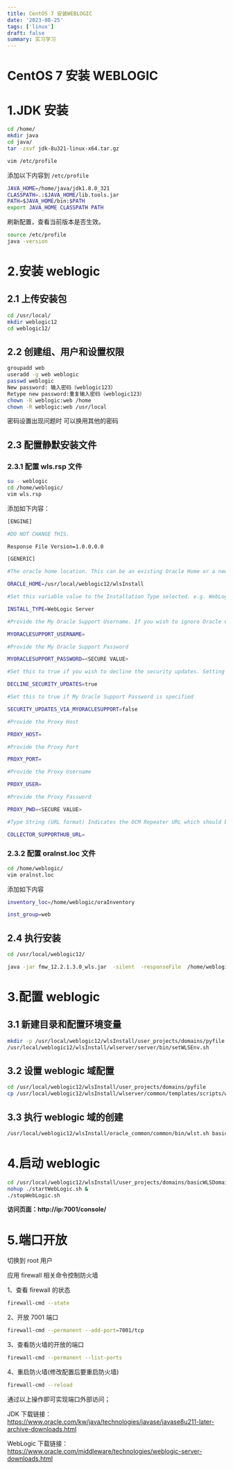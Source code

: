 ```yaml
---
title: CentOS 7 安装WEBLOGIC
date: '2023-08-25'
tags: ['linux']
draft: false
summary: 实习学习
---
```


# CentOS 7 安装 WEBLOGIC

# 1.JDK 安装

```bash
cd /home/
mkdir java
cd java/
tar -zxvf jdk-8u321-linux-x64.tar.gz
```

```bash
vim /etc/profile
```

添加以下内容到 `/etc/profile`

```bash
JAVA_HOME=/home/java/jdk1.8.0_321
CLASSPATH=.:$JAVA_HOME/lib.tools.jar
PATH=$JAVA_HOME/bin:$PATH
export JAVA_HOME CLASSPATH PATH
```

刷新配置，查看当前版本是否生效。

```bash
source /etc/profile
java -version
```

# 2.安装 weblogic

## 2.1 上传安装包

```bash
cd /usr/local/
mkdir weblogic12
cd weblogic12/
```

## 2.2 创建组、用户和设置权限

```bash
groupadd web
useradd -g web weblogic
passwd weblogic
New password: 输入密码（weblogic123）
Retype new password:重复输入密码（weblogic123）
chown -R weblogic:web /home
chown -R weblogic:web /usr/local
```

密码设置出现问题时 可以换用其他的密码

## 2.3 配置静默安装文件

### 2.3.1 配置 wls.rsp 文件

```bash
su - weblogic
cd /home/weblogic/
vim wls.rsp
```

添加如下内容：

```bash
[ENGINE]

#DO NOT CHANGE THIS.

Response File Version=1.0.0.0.0

[GENERIC]

#The oracle home location. This can be an existing Oracle Home or a new Oracle Home   insure having all dir read and write authority

ORACLE_HOME=/usr/local/weblogic12/wlsInstall

#Set this variable value to the Installation Type selected. e.g. WebLogic Server, Coherence, Complete with Examples.

INSTALL_TYPE=WebLogic Server

#Provide the My Oracle Support Username. If you wish to ignore Oracle Configuration Manager configuration provide empty string for user name.

MYORACLESUPPORT_USERNAME=

#Provide the My Oracle Support Password

MYORACLESUPPORT_PASSWORD=<SECURE VALUE>

#Set this to true if you wish to decline the security updates. Setting this to true and providing empty string for My Oracle Support username will ignore the Oracle Configuration Manager configuration

DECLINE_SECURITY_UPDATES=true

#Set this to true if My Oracle Support Password is specified

SECURITY_UPDATES_VIA_MYORACLESUPPORT=false

#Provide the Proxy Host

PROXY_HOST=

#Provide the Proxy Port

PROXY_PORT=

#Provide the Proxy Username

PROXY_USER=

#Provide the Proxy Password

PROXY_PWD=<SECURE VALUE>

#Type String (URL format) Indicates the OCM Repeater URL which should be of the format [scheme[Http/Https]]://[repeater host]:[repeater port]

COLLECTOR_SUPPORTHUB_URL=
```

### 2.3.2 配置 oralnst.loc 文件

```bash
cd /home/weblogic/
vim oralnst.loc
```

添加如下内容

```bash
inventory_loc=/home/weblogic/oraInventory

inst_group=web
```

## 2.4 执行安装

```bash
cd /usr/local/weblogic12/
```

```bash
java -jar fmw_12.2.1.3.0_wls.jar  -silent  -responseFile  /home/weblogic/wls.rsp  -invPtrLoc /home/weblogic/oralnst.loc
```

# 3.配置 weblogic

## 3.1 新建目录和配置环境变量

```bash
mkdir -p /usr/local/weblogic12/wlsInstall/user_projects/domains/pyfile
/usr/local/weblogic12/wlsInstall/wlserver/server/bin/setWLSEnv.sh
```

## 3.2 设置 weblogic 域配置

```bash
cd /usr/local/weblogic12/wlsInstall/user_projects/domains/pyfile
cp /usr/local/weblogic12/wlsInstall/wlserver/common/templates/scripts/wlst/basicWLSDomain.py ./
```

## 3.3 执行 weblogic 域的创建

```bash
/usr/local/weblogic12/wlsInstall/oracle_common/common/bin/wlst.sh basicWLSDomain.py
```

# 4.启动 weblogic

```bash
cd /usr/local/weblogic12/wlsInstall/user_projects/domains/basicWLSDomain/bin
nohup ./startWebLogic.sh &
./stopWebLogic.sh
```

**访问页面：http://ip:7001/console/**

# 5.端口开放

切换到 root 用户

应用 firewall 相关命令控制防火墙

1、查看 firewall 的状态

```bash
firewall-cmd --state
```

2、开放 7001 端口

```bash
firewall-cmd --permanent --add-port=7001/tcp
```

3、查看防火墙的开放的端口

```bash
firewall-cmd --permanent --list-ports
```

4、重启防火墙(修改配置后要重启防火墙)

```bash
firewall-cmd --reload
```

通过以上操作即可实现端口外部访问；

JDK 下载链接：https://www.oracle.com/kw/java/technologies/javase/javase8u211-later-archive-downloads.html

WebLogic 下载链接：https://www.oracle.com/middleware/technologies/weblogic-server-downloads.html
